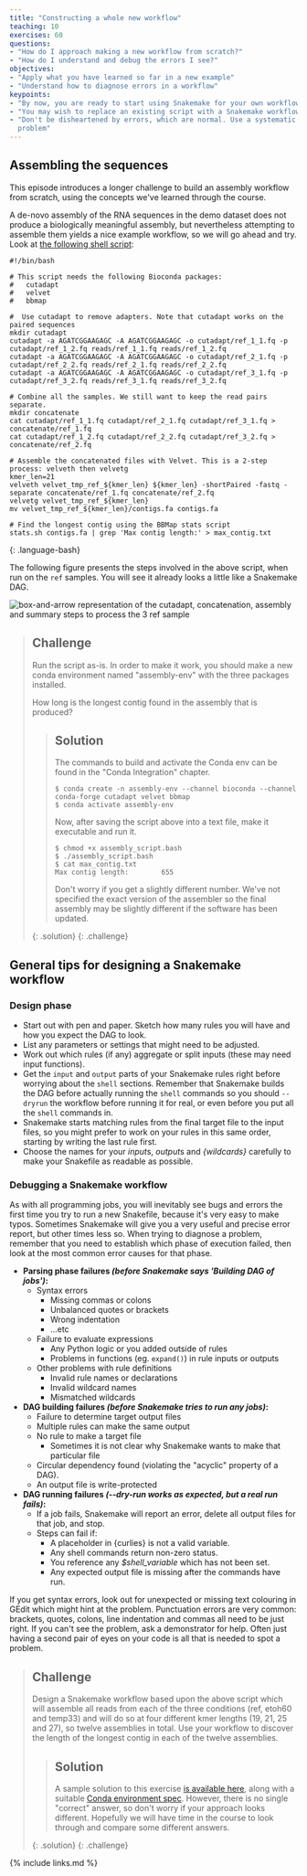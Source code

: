 ```yaml
---
title: "Constructing a whole new workflow"
teaching: 10
exercises: 60
questions:
- "How do I approach making a new workflow from scratch?"
- "How do I understand and debug the errors I see?"
objectives:
- "Apply what you have learned so far in a new example"
- "Understand how to diagnose errors in a workflow"
keypoints:
- "By now, you are ready to start using Snakemake for your own workflow tasks"
- "You may wish to replace an existing script with a Snakemake workflow"
- "Don't be disheartened by errors, which are normal. Use a systematic approach to diagnose the
  problem"
---
```


## Assembling the sequences

This episode introduces a longer challenge to build an assembly workflow from scratch, using the
concepts we've learned through the course.

A de-novo assembly of the RNA sequences in the demo dataset does not produce a biologically
meaningful assembly, but nevertheless attempting to assemble them yields a nice example workflow,
so we will go ahead and try. Look at [the following shell script](../code/assembly_script.bash):

~~~
#!/bin/bash

# This script needs the following Bioconda packages:
#   cutadapt
#   velvet
#   bbmap

#  Use cutadapt to remove adapters. Note that cutadapt works on the paired sequences
mkdir cutadapt
cutadapt -a AGATCGGAAGAGC -A AGATCGGAAGAGC -o cutadapt/ref_1_1.fq -p cutadapt/ref_1_2.fq reads/ref_1_1.fq reads/ref_1_2.fq
cutadapt -a AGATCGGAAGAGC -A AGATCGGAAGAGC -o cutadapt/ref_2_1.fq -p cutadapt/ref_2_2.fq reads/ref_2_1.fq reads/ref_2_2.fq
cutadapt -a AGATCGGAAGAGC -A AGATCGGAAGAGC -o cutadapt/ref_3_1.fq -p cutadapt/ref_3_2.fq reads/ref_3_1.fq reads/ref_3_2.fq

# Combine all the samples. We still want to keep the read pairs separate.
mkdir concatenate
cat cutadapt/ref_1_1.fq cutadapt/ref_2_1.fq cutadapt/ref_3_1.fq > concatenate/ref_1.fq
cat cutadapt/ref_1_2.fq cutadapt/ref_2_2.fq cutadapt/ref_3_2.fq > concatenate/ref_2.fq

# Assemble the concatenated files with Velvet. This is a 2-step process: velveth then velvetg
kmer_len=21
velveth velvet_tmp_ref_${kmer_len} ${kmer_len} -shortPaired -fastq -separate concatenate/ref_1.fq concatenate/ref_2.fq
velvetg velvet_tmp_ref_${kmer_len}
mv velvet_tmp_ref_${kmer_len}/contigs.fa contigs.fa

# Find the longest contig using the BBMap stats script
stats.sh contigs.fa | grep 'Max contig length:' > max_contig.txt
~~~
{: .language-bash}

The following figure presents the steps involved in the above script, when run on the `ref` samples.
You will see it already looks a little like a Snakemake DAG.

![box-and-arrow representation of the cutadapt, concatenation, assembly and summary steps to
process the 3 ref sample
](https://user-images.githubusercontent.com/55948629/188318845-9c2b3e64-23d2-4449-8b03-6575f9930d87.png)


> ## Challenge
>
> Run the script as-is. In order to make it work, you should make a new conda environment named
> "assembly-env" with the three packages installed.
>
> How long is the longest contig found in the assembly that is produced?
>
> > ## Solution
> >
> > The commands to build and activate the Conda env can be found in the "Conda Integration"
> > chapter.
> >
> > ~~~
> > $ conda create -n assembly-env --channel bioconda --channel conda-forge cutadapt velvet bbmap
> > $ conda activate assembly-env
> > ~~~
> >
> > Now, after saving the script above into a text file, make it executable and run it.
> >
> > ~~~
> > $ chmod +x assembly_script.bash
> > $ ./assembly_script.bash
> > $ cat max_contig.txt 
> > Max contig length:        655
> > ~~~
> >
> > Don't worry if you get a slightly different number. We've not specified the exact version of
> > the assembler so the final assembly may be slightly different if the software has been updated.
> >
> {: .solution}
{: .challenge}

## General tips for designing a Snakemake workflow

### Design phase

* Start out with pen and paper. Sketch how many rules you will have and how you expect the DAG
  to look.
* List any parameters or settings that might need to be adjusted.
* Work out which rules (if any) aggregate or split inputs (these may need input functions).
* Get the `input` and `output` parts of your Snakemake rules right before worrying about the
  `shell` sections. Remember that Snakemake builds the DAG before actually running the `shell`
  commands so you should `--dryrun` the workflow before running it for real, or even before you
  put all the `shell` commands in.
* Snakemake starts matching rules from the final target file to the input files, so you might
  prefer to work on your rules in this same order, starting by writing the last rule first.
* Choose the names for your *input*s, *output*s and *{wildcards}* carefully to make your Snakefile
  as readable as possible.

### Debugging a Snakemake workflow

As with all programming jobs, you will inevitably see bugs and errors the first time you try to run
a new Snakefile, because it's very easy to make typos. Sometimes Snakemake will give you a very
useful and precise error report, but other times less so. When trying to diagnose a problem,
remember that you need to establish which phase of execution failed, then look at the most common
error causes for that phase.

* **Parsing phase failures *(before Snakemake says 'Building DAG of jobs')*:**
  * Syntax errors
    * Missing commas or colons
    * Unbalanced quotes or brackets
    * Wrong indentation
    * ...etc
  * Failure to evaluate expressions
    * Any Python logic or you added outside of rules
    * Problems in functions (eg. `expand()`) in rule inputs or outputs
  * Other problems with rule definitions
    * Invalid rule names or declarations
    * Invalid wildcard names
    * Mismatched wildcards
* **DAG building failures *(before Snakemake tries to run any jobs)*:**
    * Failure to determine target output files
    * Multiple rules can make the same output
    * No rule to make a target file
        * Sometimes it is not clear why Snakemake wants to make that particular file
    * Circular dependency found (violating the "acyclic" property of a DAG).
    * An output file is write-protected
* **DAG running failures *(--dry-run works as expected, but a real run fails)*:**
    * If a job fails, Snakemake will report an error, delete all output files for that job,
      and stop.
    * Steps can fail if:
        * A placeholder in {curlies} is not a valid variable.
        * Any shell commands return non-zero status.
        * You reference any *$shell_variable* which has not been set.
        * Any expected output file is missing after the commands have run.

If you get syntax errors, look out for unexpected or missing text colouring in GEdit which might
hint at the problem. Punctuation errors are very common: brackets, quotes, colons, line indentation
and commas all need to be just right. If you can't see the problem, ask a demonstrator for help.
Often just having a second pair of eyes on your code is all that is needed to spot a problem.

> ## Challenge
>
> Design a Snakemake workflow based upon the above script which will assemble all reads from each
> of the three conditions (ref, etoh60 and temp33) and will do so at four different kmer lengths
> (19, 21, 25 and 27), so twelve assemblies in total. Use your workflow to discover the length of
> the longest contig in each of the twelve assemblies.
>
> > ## Solution
> >
> > A sample solution to this exercise [is available here](../code/assembly_with_conda.Snakefile),
> > along with a suitable [Conda environment spec](../code/assembly_conda_env.yaml). However, there
> > is no single "correct" answer, so don't worry if your approach looks different. Hopefully we
> > will have time in the course to look through and compare some different answers.
> >
> {: .solution}
{: .challenge}


{% include links.md %}

